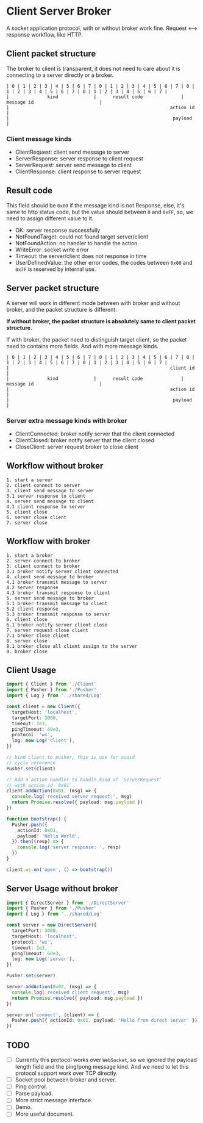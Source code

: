 # Client Server Broker

A socket application protocol, with or without broker work fine. Request \<--\> response workflow, like HTTP.

## Client packet structure

The broker to client is transparent, it does not need to care about it is connecting to a server directly or a broker.

    | 0 | 1 | 2 | 3 | 4 | 5 | 6 | 7 | 0 | 1 | 2 | 3 | 4 | 5 | 6 | 7 | 0 | 1 | 2 | 3 | 4 | 5 | 6 | 7 | 0 | 1 | 2 | 3 | 4 | 5 | 6 | 7 |
    |              kind             |      result code              |                             message id                        |
    |                                                           action id                                                           |
    |                                                            payload                                                            |

### Client message kinds

- ClientRequest: client send message to server
- ServerResponse: server response to client request
- ServerRequest: server send message to client
- ClientResponse: client response to server request

## Result code

This field should be `0x00` if the message kind is not Response, else, it's same to http status code, but the value
should between `0` and `0xFF`, so, we need to assign different value to it.

- OK: server response successfully
- NotFoundTarget: could not found target server/client
- NotFoundAction: no handler to handle the action
- WriteError: socket write error
- Timeout: the server/client does not response in time
- UserDefinedValue: the other error codes, the codes between `0x00` and `0x7F` is reserved by internal use.

## Server packet structure

A server will work in different mode between with broker and without broker, and the packet structure is different.

**If without broker, the packet structure is absolutely same to client packet structure.**

If with broker, the packet need to distinguish target client, so the packet need to contains more fields. And with
more message kinds.

    | 0 | 1 | 2 | 3 | 4 | 5 | 6 | 7 | 0 | 1 | 2 | 3 | 4 | 5 | 6 | 7 | 0 | 1 | 2 | 3 | 4 | 5 | 6 | 7 | 0 | 1 | 2 | 3 | 4 | 5 | 6 | 7 |
    |                                                           client id                                                           |
    |              kind             |      result code              |                             message id                        |
    |                                                           action id                                                           |
    |                                                            payload                                                            |

### Server extra message kinds with broker

- ClientConnected: broker notify server that the client connected
- ClientClosed: broker notify server that the client closed
- CloseClient: server request broker to close client

## Workflow without broker

    1. start a server
    2. client connect to server
    3. client send message to server
    3.1 server response to client
    4. server send message to client
    4.1 client response to server
    5. client close
    6. server close client
    7. server close

## Workflow with broker

    1. start a broker
    2. server connect to broker
    3. client connect to broker
    3.1 broker notify server client connected
    4. client send message to broker
    4.1 broker transmit message to server
    4.2 server response
    4.3 broker transmit response to client
    5. server send message to broker
    5.1 broker transmit message to client
    5.2 client response
    5.3 broker transmit response to server
    6. client close
    6.1 broker notify server client close
    7. server request close client
    7.1 broker close client
    8. server close
    8.1 broker close all client assign to the server
    9. broker close

## Client Usage

```typescript
import { Client } from './Client'
import { Pusher } from './Pusher'
import { Log } from '../shared/Log'

const client = new Client({
  targetHost: 'localhost',
  targetPort: 3000,
  timeout: 1e3,
  pingTimeout: 60e3,
  protocol: 'ws',
  log: new Log('client'),
})

// bind client to pusher, this is use for avoid
// cycle reference
Pusher.set(client)

// Add a action handler to handle kind of `ServerRequest`
// with action id `0x01`
client.addAction(0x01, (msg) => {
  console.log('received server request:', msg)
  return Promise.resolve({ payload: msg.payload })
})

function bootstrap() {
  Pusher.push({ 
    actionId: 0x01,
    payload: 'Hello World',
  }).then((resp) => {
    console.log('server response: ', resp)
  })
}

client.ws.on('open', () => bootstrap())
```

## Server Usage without broker

```typescript
import { DirectServer } from './DirectServer'
import { Pusher } from './Pusher'
import { Log } from '../shared/Log'

const server = new DirectServer({
  targetPort: 3000,
  targetHost: 'localhost',
  protocol: 'ws',
  timeout: 1e3,
  pingTimeout: 60e3,
  log: new Log('server'),
})

Pusher.set(server)

server.addAction(0x02, (msg) => {
  console.log('received client request', msg)
  return Promise.resolve({ payload: msg.payload })
})

server.on('connect', (client) => {
  Pusher.push({ actionId: 0x01, payload: 'Hello from direct server' })
})
```

## TODO

- [ ] Currently this protocol works over `WebSocket`, so we ignored the payload length field and the ping/pong message kind. And we need to let this protocol support work over TCP directly.
- [ ] Socket pool between broker and server.
- [ ] Ping control.
- [ ] Parse payload.
- [ ] More strict message interface.
- [ ] Demo.
- [ ] More useful document.